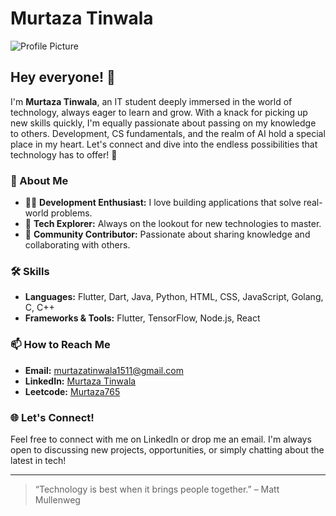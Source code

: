 # Murtaza Tinwala

![Profile Picture](https://media.licdn.com/media/AAYQAQSOAAgAAQAAAAAAAB-zrMZEDXI2T62PSuT6kpB6qg.png)

## Hey everyone! 👋

I'm **Murtaza Tinwala**, an IT student deeply immersed in the world of technology, always eager to learn and grow. With a knack for picking up new skills quickly, I'm equally passionate about passing on my knowledge to others. Development, CS fundamentals, and the realm of AI hold a special place in my heart. Let's connect and dive into the endless possibilities that technology has to offer! 🌟

### 🌟 About Me

- 👨‍💻 **Development Enthusiast:** I love building applications that solve real-world problems.
- 🚀 **Tech Explorer:** Always on the lookout for new technologies to master.
- 🤝 **Community Contributor:** Passionate about sharing knowledge and collaborating with others.

### 🛠️ Skills

- **Languages:** Flutter, Dart, Java, Python, HTML, CSS, JavaScript, Golang, C, C++
- **Frameworks & Tools:** Flutter, TensorFlow, Node.js, React

### 📫 How to Reach Me

- **Email:** [murtazatinwala1511@gmail.com](mailto:murtazatinwala1511@gmail.com)
- **LinkedIn:** [Murtaza Tinwala](https://www.linkedin.com/in/murtaza-tinwala-b51767246/)
- **Leetcode:** [Murtaza765](https://leetcode.com/u/Murtaza765/)

### 🌐 Let's Connect!

Feel free to connect with me on LinkedIn or drop me an email. I'm always open to discussing new projects, opportunities, or simply chatting about the latest in tech!

---

> “Technology is best when it brings people together.” – Matt Mullenweg

